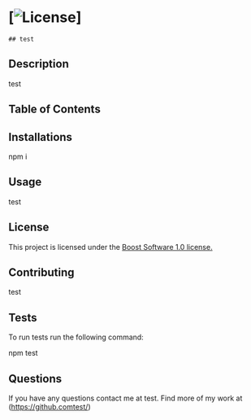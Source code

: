 # [![License](https://img.shields.io/badge/License-Boost%201.0-lightblue.svg)]
    
    ## test


## Description
test

## Table of Contents


## Installations
npm i


## Usage
test

## License

This project is licensed under the 
[Boost Software 1.0 license.](https://www.boost.org/LICENSE_1_0.txt)

## Contributing
test

## Tests
To run tests run the following command:

npm test

## Questions
If you have any questions contact me at test.
Find more of my work at (https://github.comtest/)